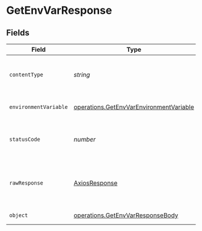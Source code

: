 # GetEnvVarResponse


## Fields

| Field                                                                                              | Type                                                                                               | Required                                                                                           | Description                                                                                        |
| -------------------------------------------------------------------------------------------------- | -------------------------------------------------------------------------------------------------- | -------------------------------------------------------------------------------------------------- | -------------------------------------------------------------------------------------------------- |
| `contentType`                                                                                      | *string*                                                                                           | :heavy_check_mark:                                                                                 | HTTP response content type for this operation                                                      |
| `environmentVariable`                                                                              | [operations.GetEnvVarEnvironmentVariable](../../models/operations/getenvvarenvironmentvariable.md) | :heavy_minus_sign:                                                                                 | The environment variable.                                                                          |
| `statusCode`                                                                                       | *number*                                                                                           | :heavy_check_mark:                                                                                 | HTTP response status code for this operation                                                       |
| `rawResponse`                                                                                      | [AxiosResponse](https://axios-http.com/docs/res_schema)                                            | :heavy_minus_sign:                                                                                 | Raw HTTP response; suitable for custom response parsing                                            |
| `object`                                                                                           | [operations.GetEnvVarResponseBody](../../models/operations/getenvvarresponsebody.md)               | :heavy_minus_sign:                                                                                 | Error response.                                                                                    |